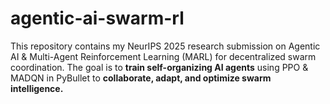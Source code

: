 # agentic-ai-swarm-rl
This repository contains my NeurIPS 2025 research submission on Agentic AI &amp; Multi-Agent Reinforcement Learning (MARL) for decentralized swarm coordination. The goal is to **train self-organizing AI agents** using PPO &amp; MADQN in PyBullet to **collaborate, adapt, and optimize swarm intelligence.**

